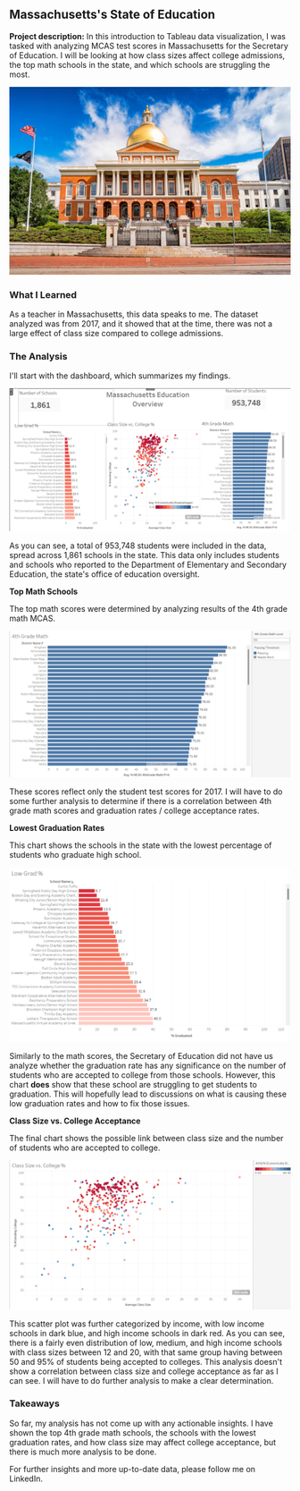 ## Massachusetts's State of Education

**Project description:** In this introduction to Tableau data visualization, I was tasked with analyzing MCAS test scores in Massachusetts for the Secretary of Education. I will be looking at how class sizes affect college admissions, the top math schools in the state, and which schools are struggling the most.


<img src="images/state house.jpg?raw=true"/>

### What I Learned

As a teacher in Massachusetts, this data speaks to me. The dataset analyzed was from 2017, and it showed that at the time, there was not a large effect of class size compared to college admissions.


### The Analysis

I'll start with the dashboard, which summarizes my findings.

<img src="images/education dashboard.png?raw=true"/>

As you can see, a total of 953,748 students were included in the data, spread across 1,861 schools in the state. This data only includes students and schools who reported to the Department of Elementary and Secondary Education, the state's office of education oversight. 

**Top Math Schools**

The top math scores were determined by analyzing results of the 4th grade math MCAS. 

<img src="images/top math.png?raw=true"/>

These scores reflect only the student test scores for 2017. I will have to do some further analysis to determine if there is a correlation between 4th grade math scores and graduation rates / college acceptance rates.

**Lowest Graduation Rates**

This chart shows the schools in the state with the lowest percentage of students who graduate high school. 

<img src="images/grad percentage.png?raw=true"/>

Similarly to the math scores, the Secretary of Education did not have us analyze whether the graduation rate has any significance on the number of students who are accepted to college from those schools. However, this chart **does** show that these school are struggling to get students to graduation. This will hopefully lead to discussions on what is causing these low graduation rates and how to fix those issues.

**Class Size vs. College Acceptance**

The final chart shows the possible link between class size and the number of students who are accepted to college.

<img src="images/class size vs college.png?raw=true"/>

This scatter plot was further categorized by income, with low income schools in dark blue, and high income schools in dark red. As you can see, there is a fairly even distribution of low, medium, and high income schools with class sizes between 12 and 20, with that same group having between 50 and 95% of students being accepted to colleges. This analysis doesn't show a correlation between class size and college acceptance as far as I can see. I will have to do further analysis to make a clear determination.


### Takeaways

So far, my analysis has not come up with any actionable insights. I have shown the top 4th grade math schools, the schools with the lowest graduation rates, and how class size may affect college acceptance, but there is much more analysis to be done. 

For further insights and more up-to-date data, please follow me on LinkedIn.
